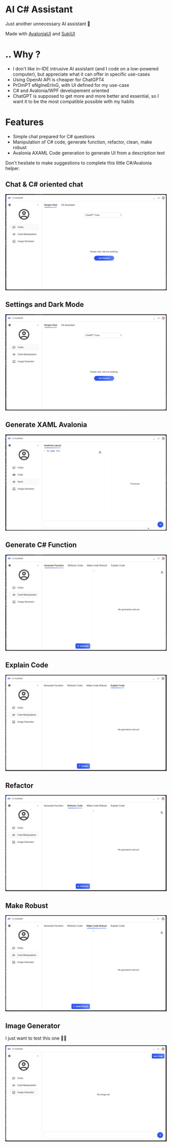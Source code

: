 # AI C# Assistant

Just another unnecessary AI assistant 🚀

Made with [AvaloniaUI](https://github.com/AvaloniaUI/Avalonia) and [SukiUI](https://github.com/kikipoulet/SukiUI)


# .. Why ?

- I don't like in-IDE intrusive AI assistant (and I code on a low-powered computer), but appreciate what it can offer in specific use-cases
- Using OpenAI API is cheaper for ChatGPT4
- PrOmPT eNgIneErInG, with UI defined for my use-case
- C# and Avalonia/WPF developement oriented
- ChatGPT is supposed to get more and more better and essential, so I want it to be the most compatible possible with my habits 

# Features

- Simple chat prepared for C# questions
- Manipulation of C# code, generate function, refactor, clean, make robust
- Avalonia AXAML Code generation to generate UI from a description text

Don't hesitate to make suggestions to complete this little C#/Avalonia helper.

## Chat & C# oriented chat

<img src="https://raw.githubusercontent.com/kikipoulet/AI_Csharp_Assistant/master/gifs/chatassistant.gif"></img>

## Settings and Dark Mode

<img src="https://raw.githubusercontent.com/kikipoulet/AI_Csharp_Assistant/master/gifs/Settings.gif"></img>

## Generate XAML Avalonia

<img src="https://raw.githubusercontent.com/kikipoulet/AI_Csharp_Assistant/master/gifs/xamlgenerator.gif"></img>

## Generate C# Function

<img src="https://raw.githubusercontent.com/kikipoulet/AI_Csharp_Assistant/master/gifs/generatefunc.gif"></img>

## Explain Code

<img src="https://raw.githubusercontent.com/kikipoulet/AI_Csharp_Assistant/master/gifs/explain.gif"></img>

## Refactor

<img src="https://raw.githubusercontent.com/kikipoulet/AI_Csharp_Assistant/master/gifs/refactor.gif"></img>

## Make Robust

<img src="https://raw.githubusercontent.com/kikipoulet/AI_Csharp_Assistant/master/gifs/robust.gif"></img>

## Image Generator

I just want to test this one 🤷‍♂️

<img src="https://raw.githubusercontent.com/kikipoulet/AI_Csharp_Assistant/master/gifs/imagegenerator.gif"></img>
